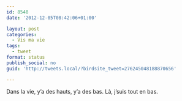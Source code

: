 ```yaml
---
id: 8548
date: '2012-12-05T08:42:06+01:00'

layout: post
categories:
  - Vis ma vie
tags:
  - tweet
format: status
publish_social: no
guid: 'http://tweets.local/?birdsite_tweet=276245048188870656'

---
```


Dans la vie, y’a des hauts, y’a des bas. Là, j’suis tout en bas.